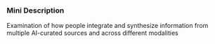 ### Mini Description

Examination of how people integrate and synthesize information from multiple AI-curated sources and across different modalities
